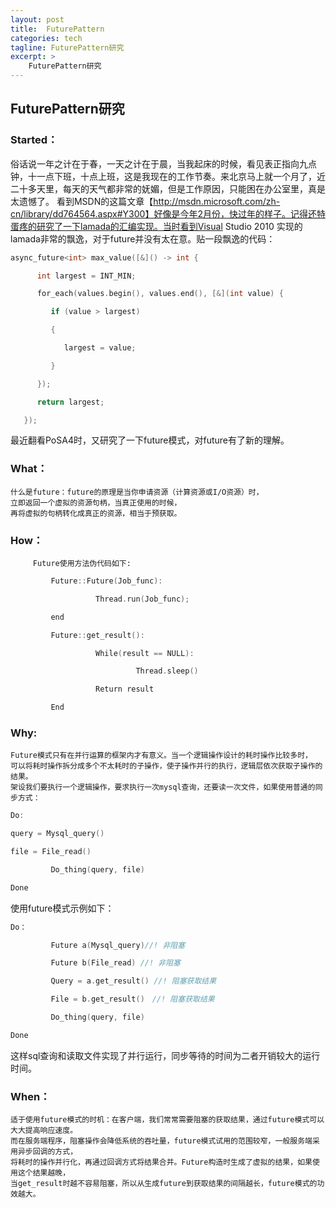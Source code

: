 ```yaml
---
layout: post
title:  FuturePattern
categories: tech
tagline: FuturePattern研究
excerpt: >
    FuturePattern研究
---
```


## FuturePattern研究

### Started：

俗话说一年之计在于春，一天之计在于晨，当我起床的时候，看见表正指向九点钟，十一点下班，十点上班，这是我现在的工作节奏。来北京马上就一个月了，近二十多天里，每天的天气都非常的妩媚，但是工作原因，只能困在办公室里，真是太遗憾了。
看到MSDN的这篇文章【http://msdn.microsoft.com/zh-cn/library/dd764564.aspx#Y300】好像是今年2月份，快过年的样子。记得还特蛋疼的研究了一下lamada的汇编实现。当时看到Visual Studio 2010 实现的lamada非常的飘逸，对于future并没有太在意。贴一段飘逸的代码：

```cpp
async_future<int> max_value([&]() -> int {

      int largest = INT_MIN;

      for_each(values.begin(), values.end(), [&](int value) {

         if (value > largest)

         {

            largest = value;

         }

      });

      return largest;

   });
```

最近翻看PoSA4时，又研究了一下future模式，对future有了新的理解。

### What：

    什么是future：future的原理是当你申请资源（计算资源或I/O资源）时，
    立即返回一个虚拟的资源句柄，当真正使用的时候，
    再将虚拟的句柄转化成真正的资源，相当于预获取。

### How：
         Future使用方法伪代码如下:
```cpp
         Future::Future(Job_func):

                   Thread.run(Job_func);

         end

         Future::get_result():

                   While(result == NULL):

                            Thread.sleep()

                   Return result

         End
```

### Why:

    Future模式只有在并行运算的框架内才有意义。当一个逻辑操作设计的耗时操作比较多时，
    可以将耗时操作拆分成多个不太耗时的子操作，使子操作并行的执行，逻辑层依次获取子操作的结果。
    架设我们要执行一个逻辑操作，要求执行一次mysql查询，还要读一次文件，如果使用普通的同步方式：

```cpp
Do:

query = Mysql_query()

file = File_read()

         Do_thing(query, file)

Done
```

使用future模式示例如下：

```cpp
Do：

         Future a(Mysql_query)//! 非阻塞

         Future b(File_read) //! 非阻塞

         Query = a.get_result() //! 阻塞获取结果

         File = b.get_result()　//! 阻塞获取结果

         Do_thing(query, file)

Done
```

这样sql查询和读取文件实现了并行运行，同步等待的时间为二者开销较大的运行时间。

### When：

    适于使用future模式的时机：在客户端，我们常常需要阻塞的获取结果，通过future模式可以大大提高响应速度。
    而在服务端程序，阻塞操作会降低系统的吞吐量，future模式试用的范围较窄，一般服务端采用异步回调的方式，
    将耗时的操作并行化，再通过回调方式将结果合并。Future构造时生成了虚拟的结果，如果使用这个结果越晚，
    当get_result时越不容易阻塞，所以从生成future到获取结果的间隔越长，future模式的功效越大。
    
    